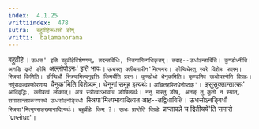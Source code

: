 ```yaml
---
index:  4.1.25
vrittiindex:  478
sutra:  बहुव्रीहेरूधसो ङीष्
vritti:  balamanorama 
---
```


बहुव्रीहेः। `ऊधस' इति बहुव्रीहेर्विशेषणम्, तदन्तविधिः, स्त्रियामित्यधिकृतम्। तदाह--ऊधोऽन्तादिति। कुण्डोध्नीति। अनङि कृते ङीषि `अल्लोपोऽनः' इति भावः। `ऊधस्तु क्लीबमापीन'मित्यमरः। ङीष्विधेस्तु स्वरे विशेषः फलम्। स्त्रियां किमिति। ङीष्विधौ स्त्रियामित्यनुवृत्तिः किमर्थेति प्रश्नः। कुण्डोधो धैनुकमिति। कुण्डमिव ऊधोयस्येति विग्रहः। नपुंसकत्वस्फोरणाय `धैनुक'मिति विशेष्यम्। धेनूनां समूह इत्यर्थः। `अचित्तहस्तिधेनोष्ठक्'। `इसुसुक्तान्तात्कः' `आदिवृद्धिः, क्लीबत्वं लोकात्। अत्र स्त्रीत्वाऽभावान्न ङीषित्यर्थः। ननु मास्तु ङीष्, अनङ् तु कुतो न स्यात्, समासान्तप्रकरणस्थे ऊधसोऽनङ्विधौ `स्त्रिया'मित्यभावादित्यत आह--तद्विधाविति। ऊधसोऽनङ्विधौ `स्त्रिया'मित्युपसङ्ख्यानादित्यर्थः। बहुव्रीहेः किम् ?। ऊधः प्राप्तेति विग्रहे `प्राप्तापन्ने च द्वितीयये'ति समासे `प्राप्तोधाः'। 

